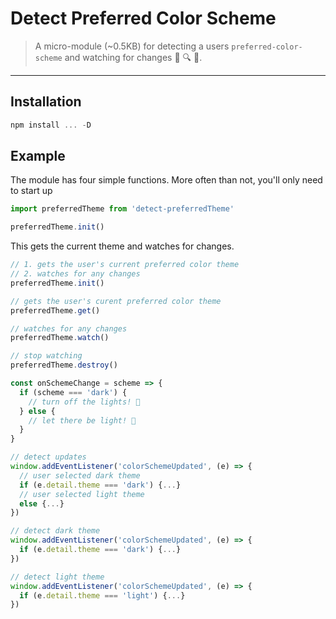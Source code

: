# Detect Preferred Color Scheme

> A micro-module (~0.5KB) for detecting a users `preferred-color-scheme` and watching for changes 🐛️ 🔍️ 👀️.

---

## Installation

```js
npm install ... -D
```

## Example

The module has four simple functions. More often than not, you'll only need to start up 

```js
import preferredTheme from 'detect-preferredTheme'

preferredTheme.init()
```

This gets the current theme and watches for changes.


```js
// 1. gets the user's current preferred color theme
// 2. watches for any changes
preferredTheme.init()

// gets the user's curent preferred color theme
preferredTheme.get()

// watches for any changes
preferredTheme.watch()

// stop watching
preferredTheme.destroy()
```


```js
const onSchemeChange = scheme => {
  if (scheme === 'dark') {
    // turn off the lights! 🌃️
  } else {
    // let there be light! 🌅️
  }
}

// detect updates
window.addEventListener('colorSchemeUpdated', (e) => {
  // user selected dark theme
  if (e.detail.theme === 'dark') {...}
  // user selected light theme
  else {...}
})

// detect dark theme
window.addEventListener('colorSchemeUpdated', (e) => {
  if (e.detail.theme === 'dark') {...}
})

// detect light theme
window.addEventListener('colorSchemeUpdated', (e) => {
  if (e.detail.theme === 'light') {...}
})
```